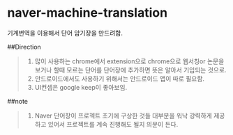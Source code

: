 # naver-machine-translation
기계번역을 이용해서 단어 암기장을 만드려함.

##Direction
>1. 많이 사용하는 chrome에서 extension으로 chrome으로 웹서칭or 논문을 보거나 할때 모르는 단어를 단어장에 추가하면 뜻은 알아서 기입되는 것으로.
>2. 안드로이드에서도 사용하기 위해서는 안드로이드 앱이 따로 필요함.
>3. UI컨셉은 google keep이 좋아보임.

##note
>1. Naver 단어장이 프로젝트 초기에 구상한 것들 대부분을 워낙 강력하게 제공하고 있어서 프로젝트를 계속 진행해도 될지 의문이 든다.
